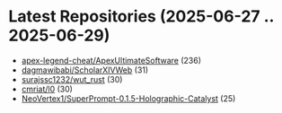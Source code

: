 # Latest Repositories (2025-06-27 .. 2025-06-29)

- [apex-legend-cheat/ApexUltimateSoftware](https://github.com/apex-legend-cheat/ApexUltimateSoftware) (236)
- [dagmawibabi/ScholarXIVWeb](https://github.com/dagmawibabi/ScholarXIVWeb) (31)
- [surajssc1232/wut_rust](https://github.com/surajssc1232/wut_rust) (30)
- [cmriat/l0](https://github.com/cmriat/l0) (30)
- [NeoVertex1/SuperPrompt-0.1.5-Holographic-Catalyst](https://github.com/NeoVertex1/SuperPrompt-0.1.5-Holographic-Catalyst) (25)
